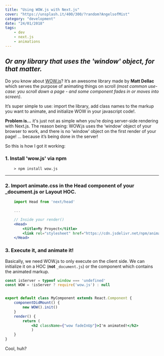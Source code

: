 ```yaml
---
title: "Using WOW.js with Next.js"
cover: "https://unsplash.it/400/300/?random?AngelsofMist"
category: "development"
date: "24/01/2018"
tags:
    - dev
    - next.js
    - animations
---
```

## _Or any library that uses the 'window' object, for that matter._  

Do you know about [WOW.js](http://mynameismatthieu.com/WOW/)? It’s an awesome library made by __Matt Dellac__ which serves the purpose of animating things on scroll _(most common use-case: you scroll down a page - and some component fades in or moves into screen)_.  
  
It’s super simple to use: import the library, add class names to the markup you want to animate, and initialize WOW in your javascript code!.  

**Problem is...** it's just not as simple when you’re doing server-side rendering with Next.js. The reason being: WOW.js uses the ‘window’ object of your browser to work, and there is no ‘window’ object on the first render of your page! ... because it’s being done in the server! 
  
So this is how I got it working:  
  
### 1. Install 'wow.js' via npm  
```
    > npm install wow.js
```  
    
  ---  
  

### 2. Import animate.css in the Head component of your _document.js or Layout HOC.

```jsx
    import Head from 'next/head'

    ...

    // Inside your render()
    <Head>
        <title>My Proyect</title>
        <link rel="stylesheet" href="https://cdn.jsdelivr.net/npm/animate.css@3.5.2/animate.min.css"/>
    </Head>
```


### 3. Execute it, and animate it!

Basically, we need WOW.js to only execute on the client side. 
We can initialize it on a HOC (__not__ `_document.js`) or the component which contains the animated markup.

```jsx
const isServer = typeof window === 'undefined'
const WOW = !isServer ? require('wow.js') : null


export default class MyComponent extends React.Component {
    componentDidMount() {
        new WOW().init()
    }
    render() {
        return (
            <h2 className={"wow fadeInUp"}>I'm animated!</h2>
            )
    }
}
```

Cool, huh?